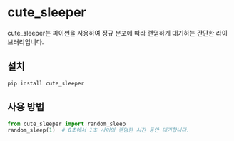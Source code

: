 # cute_sleeper

cute_sleeper는 파이썬을 사용하여 정규 분포에 따라 랜덤하게 대기하는 간단한 라이브러리입니다.

## 설치

`pip install cute_sleeper`

## 사용 방법

```python
from cute_sleeper import random_sleep
random_sleep(1)  # 0초에서 1초 사이의 랜덤한 시간 동안 대기합니다.


